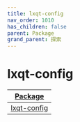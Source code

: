 ```yaml
---
title: lxqt-config
nav_order: 1010
has_children: false
parent: Package
grand_parent: 探索
---
```



# lxqt-config

| [Package](../package) |
| ------- |
| [lxqt-config](https://packages.ubuntu.com/noble/lxqt-config) |
